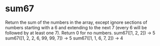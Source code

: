 # sum67
Return the sum of the numbers in the array, except ignore sections of numbers starting with a 6 and extending to the next 7 (every 6 will be followed by at least one 7). Return 0 for no numbers.   sum67([1, 2, 2]) → 5 sum67([1, 2, 2, 6, 99, 99, 7]) → 5 sum67([1, 1, 6, 7, 2]) → 4
